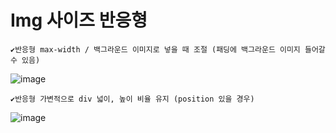 # Img 사이즈 반응형


    ✔️반응형 max-width / 백그라운드 이미지로 넣을 때 조절 (패딩에 백그라운드 이미지 들어갈 수 있음)
![image](https://github.com/YENAZIGMINA/Publilshing/assets/129706758/8f7d143c-a135-4a4d-880f-adb6b84ff7f7)


    ✔️반응형 가변적으로 div 넓이, 높이 비율 유지 (position 있을 경우)
![image](https://github.com/YENAZIGMINA/Publilshing/assets/129706758/6fe50ae1-ac8c-4bd7-be83-824ec4707bed)
